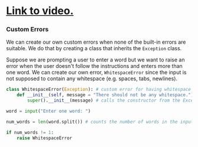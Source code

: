 # [Link to video.](https://www.youtube.com/watch?v=TjUOt4LA55w&list=PLVD25niNi0BkMe4nxXTL4vFED06M6ccpg)

### Custom Errors

We can create our own custom errors when none of the built-in errors are suitable. We do that by creating a class that inherits the `Exception` class.

Suppose we are prompting a user to enter a word but we want to raise an error when the user doesn't follow the instructions and enters more than one word. We can create our own error, `WhitespaceError` since the input is not supposed to contain any whitespace (e.g. spaces, tabs, newlines).

```python
class WhitespaceError(Exception): # custom error for having whitespace (e.g. space, tab, newline) when there shouldn't be
    def __init__(self, message = "There should not be any whitespace."):
        super().__init__(message) # calls the constructor from the Exception class

word = input("Enter one word: ")

num_words = len(word.split()) # counts the number of words in the input

if num_words != 1:
    raise WhitespaceError
```
